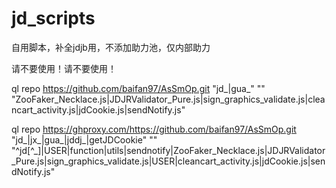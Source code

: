 # jd_scripts
自用脚本，补全jdjb用，不添加助力池，仅内部助力

请不要使用！请不要使用！
​

ql repo https://github.com/baifan97/AsSmOp.git "jd_|gua_" "" "ZooFaker_Necklace.js|JDJRValidator_Pure.js|sign_graphics_validate.js|cleancart_activity.js|jdCookie.js|sendNotify.js"
​

ql repo https://ghproxy.com/https://github.com/baifan97/AsSmOp.git "jd_|jx_|gua_|jddj_|getJDCookie" "" "^jd[^_]|USER|function|utils|sendnotify|ZooFaker_Necklace.js|JDJRValidator_Pure.js|sign_graphics_validate.js|USER|cleancart_activity.js|jdCookie.js|sendNotify.js"


